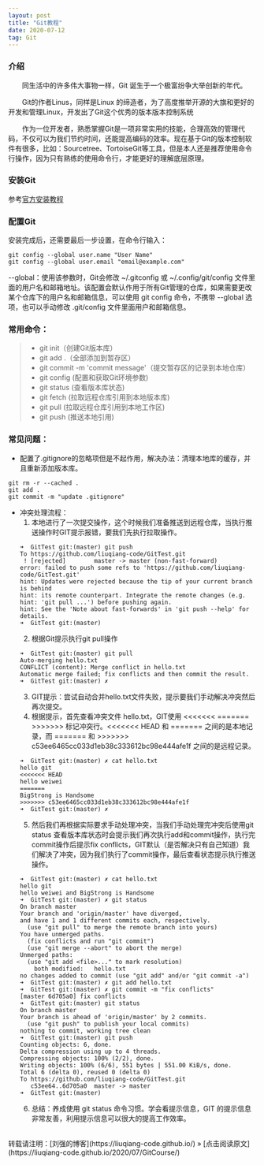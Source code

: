 ```yaml
---
layout: post
title: "Git教程"
date: 2020-07-12   
tag: Git 
---
```


### 介绍       

　　同生活中的许多伟大事物一样，Git 诞生于一个极富纷争大举创新的年代。

　　Git的作者Linus，同样是Linux 的缔造者，为了高度推举开源的大旗和更好的开发和管理Linux，开发出了Git这个优秀的版本版本控制系统

　　作为一位开发者，熟悉掌握Git是一项非常实用的技能，合理高效的管理代码，不仅可以为我们节约时间，还能提高编码的效率。现在基于Git的版本控制软件有很多，比如：Sourcetree、TortoiseGit等工具，但是本人还是推荐使用命令行操作，因为只有熟练的使用命令行，才能更好的理解底层原理。          

### 安装Git
参考[官方安装教程](https://git-scm.com/book/zh/v2/%E8%B5%B7%E6%AD%A5-%E5%AE%89%E8%A3%85-Git)

### 配置Git      

安装完成后，还需要最后一步设置，在命令行输入：
````
git config --global user.name "User Name"
git config --global user.email "email@example.com"
````      
--global：使用该参数时，Git会修改 ~/.gitconfig 或 ~/.config/git/config 文件里面的用户名和邮箱地址。该配置会默认作用于所有Git管理的仓库，如果需要更改某个仓库下的用户名和邮箱信息，可以使用 git config 命令，不携带 --global 选项，也可以手动修改 .git/config 文件里面用户和邮箱信息。



### 常用命令：
 
>* git init（创建Git版本库）      
>* git add .（全部添加到暂存区）    
>* git commit -m 'commit message'（提交暂存区的记录到本地仓库）
>* git config (配置和获取Git环境参数)  
>* git status (查看版本库状态)
>* git fetch (拉取远程仓库引用到本地版本库)
>* git pull (拉取远程仓库引用到本地工作区)  
>* git push (推送本地引用) 


### 常见问题： 
- 配置了.gitignore的忽略项但是不起作用，解决办法：清理本地库的缓存，并且重新添加版本库。
````
git rm -r --cached .
git add .
git commit -m "update .gitignore"
````

- 冲突处理流程：
	1. 本地进行了一次提交操作，这个时候我们准备推送到远程仓库，当执行推送操作时GIT提示报错，要我们先执行拉取操作。
	````
	➜  GitTest git:(master) git push
	To https://github.com/liuqiang-code/GitTest.git
	 ! [rejected]        master -> master (non-fast-forward)
	error: failed to push some refs to 'https://github.com/liuqiang-code/GitTest.git'
	hint: Updates were rejected because the tip of your current branch is behind
	hint: its remote counterpart. Integrate the remote changes (e.g.
	hint: 'git pull ...') before pushing again.
	hint: See the 'Note about fast-forwards' in 'git push --help' for details.
	➜  GitTest git:(master)
	````
	2. 根据Git提示执行git pull操作
	````
	➜  GitTest git:(master) git pull
	Auto-merging hello.txt
	CONFLICT (content): Merge conflict in hello.txt
	Automatic merge failed; fix conflicts and then commit the result.
	➜  GitTest git:(master) ✗ 
	````
	3. GIT提示：尝试自动合并hello.txt文件失败，提示要我们手动解决冲突然后再次提交。
	4. 根据提示，首先查看冲突文件 hello.txt，GIT使用 <<<<<<< ======= >>>>>>> 标记冲突行。<<<<<<< HEAD 和 ======= 之间的是本地记录，而 ======= 和 >>>>>>> c53ee6465cc033d1eb38c333612bc98e444afe1f 之间的是远程记录。
	````
	➜  GitTest git:(master) ✗ cat hello.txt
	hello git
	<<<<<<< HEAD
	hello weiwei
	=======
	BigStrong is Handsome
	>>>>>>> c53ee6465cc033d1eb38c333612bc98e444afe1f
	➜  GitTest git:(master) ✗
	````
	5. 然后我们再根据实际要求手动处理冲突，当我们手动处理完冲突后使用git status 查看版本库状态时会提示我们再次执行add和commit操作，执行完commit操作后提示fix conflicts，GIT默认（是否解决只有自己知道）我们解决了冲突，因为我们执行了commit操作，最后查看状态提示执行推送操作。
	````
	➜  GitTest git:(master) ✗ cat hello.txt
	hello git
	hello weiwei and BigStrong is Handsome
	➜  GitTest git:(master) ✗ git status
	On branch master
	Your branch and 'origin/master' have diverged,
	and have 1 and 1 different commits each, respectively.
	  (use "git pull" to merge the remote branch into yours)
	You have unmerged paths.
	  (fix conflicts and run "git commit")
	  (use "git merge --abort" to abort the merge)
	Unmerged paths:
	  (use "git add <file>..." to mark resolution)
		both modified:   hello.txt
	no changes added to commit (use "git add" and/or "git commit -a")
	➜  GitTest git:(master) ✗ git add hello.txt
	➜  GitTest git:(master) ✗ git commit -m "fix conflicts"
	[master 6d705a0] fix conflicts
	➜  GitTest git:(master) git status
	On branch master
	Your branch is ahead of 'origin/master' by 2 commits.
	  (use "git push" to publish your local commits)
	nothing to commit, working tree clean
	➜  GitTest git:(master) git push
	Counting objects: 6, done.
	Delta compression using up to 4 threads.
	Compressing objects: 100% (2/2), done.
	Writing objects: 100% (6/6), 551 bytes | 551.00 KiB/s, done.
	Total 6 (delta 0), reused 0 (delta 0)
	To https://github.com/liuqiang-code/GitTest.git
	   c53ee64..6d705a0  master -> master
	➜  GitTest git:(master)
	````
	6. 总结：养成使用 git status 命令习惯。学会看提示信息，GIT 的提示信息非常友善，利用提示信息可以很大的提高工作效率。
<br>
转载请注明：[刘强的博客](https://liuqiang-code.github.io/) » [点击阅读原文](https://liuqiang-code.github.io/2020/07/GitCourse/)
